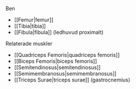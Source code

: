 Ben
- [[Femur|femur]]
- [[Tibia|tibia]]
- [[Fibula|fibula]] (ledhuvud proximalt)

Relaterade muskler
- [[Quadriceps Femoris|quadriceps femoris]]
- [[Biceps Femoris|biceps femoris]]
- [[Semitendinosus|semitendinosus]]
- [[Semimembranosus|semimembranosus]]
- [[Triceps Surae|triceps surae]] (gastrocnemius)
